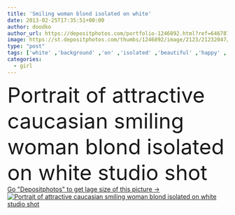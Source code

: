 ```yaml
---
title: 'Smiling woman blond isolated on white'
date: 2013-02-25T17:35:51+00:00
author: doodko
author_url: https://depositphotos.com/portfolio-1246892.html?ref=64678756
image: https://st.depositphotos.com/thumbs/1246892/image/2123/21232047/api_thumb_450.jpg?forcejpeg=true
type: "post"
tags: ['white' ,'background' ,'on' ,'isolated' ,'beautiful' ,'happy' ,'person' ,'studio' ,'human' ,'one' ,'girl' ,'female' ,'young' ,'smiling' ,'people' ,'beauty' ,'model' ,'happiness' ,'joy' ,'cheerful' ,'fresh' ,'portrait' ,'cute' ,'caucasian' ,'smile' ,'hair' ,'health' ,'blond' ,'face' ,'care' ,'hands' ,'banner' ,'fashion' ,'modern' ,'skin' ,'pretty' ,'teeth' ,'woman' ,'with' ,'lifestyle' ,'makeup' ,'cosmetics' ,'spa' ,'looking' ,'blonde' ,'lady' ,'attractive' ,'billboard' ,'gorgeous' ,'businesswoman' ]
categories: 
  - girl
---
```

<div aling="center">
            <font size="60"> Portrait of attractive caucasian smiling woman blond isolated on white studio shot</font>   
</div>
<div>
    <a href='https://st.depositphotos.com/thumbs/1246892/image/2123/21232047/api_thumb_450.jpg?forcejpeg=true?ref=64678756' target=_blank > Go "Depositphotos" to get lage size of this picture ->
        <img href='https://st.depositphotos.com/thumbs/1246892/image/2123/21232047/api_thumb_450.jpg?forcejpeg=true?ref=64678756' src='https://st.depositphotos.com/1246892/2123/i/950/depositphotos_21232047-stock-photo-smiling-woman-blond-isolated-on.jpg?forcejpeg=true' alt='Portrait of attractive caucasian smiling woman blond isolated on white studio shot' >
    </a>
</div>
